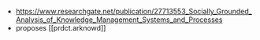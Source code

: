 
- https://www.researchgate.net/publication/27713553_Socially_Grounded_Analysis_of_Knowledge_Management_Systems_and_Processes
- proposes [[prdct.arknowd]]

